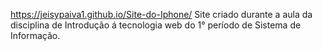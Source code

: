 https://jeisypaiva1.github.io/Site-do-Iphone/
Site criado durante a aula da disciplina de Introdução á tecnologia web do 1° período de Sistema de Informação.
